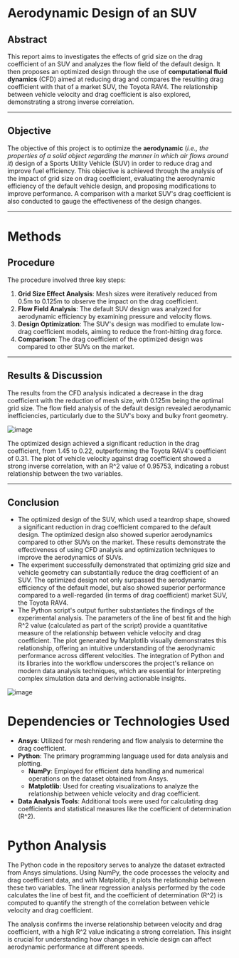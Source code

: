 # Aerodynamic Design of an SUV

## Abstract
This report aims to investigates the effects of grid size on the drag coefficient of an SUV and analyzes the flow field of the default design. 
It then proposes an optimized design through the use of **computational fluid dynamics** (CFD) aimed at reducing drag and compares the resulting drag coefficient with that of a market SUV, the Toyota RAV4. 
The relationship between vehicle velocity and drag coefficient is also explored, demonstrating a strong inverse correlation.

---

## Objective
The objective of this project is to optimize the **aerodynamic** (*i.e., the properties of a solid object regarding the manner in which air flows around it*) design of a Sports Utility Vehicle (SUV) in order to reduce drag and improve fuel efficiency. 
This objective is achieved through the analysis of the impact of grid size on drag coefficient, evaluating the aerodynamic efficiency of the default vehicle design, and proposing modifications to improve performance. 
A comparison with a market SUV's drag coefficient is also conducted to gauge the effectiveness of the design changes.

---

# Methods
## Procedure
The procedure involved three key steps:
1. **Grid Size Effect Analysis**: Mesh sizes were iteratively reduced from 0.5m to 0.125m to observe the impact on the drag coefficient.
2. **Flow Field Analysis**: The default SUV design was analyzed for aerodynamic efficiency by examining pressure and velocity flows.
3. **Design Optimization**: The SUV's design was modified to emulate low-drag coefficient models, aiming to reduce the front-hitting drag force.
4. **Comparison**: The drag coefficient of the optimized design was compared to other SUVs on the market.

---

## Results & Discussion
The results from the CFD analysis indicated a decrease in the drag coefficient with the reduction of mesh size, with 0.125m being the optimal grid size. 
The flow field analysis of the default design revealed aerodynamic inefficiencies, particularly due to the SUV's boxy and bulky front geometry. 


![image](https://github.com/sergiicodes/dragcoeff-vs.-velocity/assets/79073281/85d61e32-561d-4acc-b79f-ee3075435b83)


The optimized design achieved a significant reduction in the drag coefficient, from 1.45 to 0.22, outperforming the Toyota RAV4's coefficient of 0.31. 
The plot of vehicle velocity against drag coefficient showed a strong inverse correlation, with an R^2 value of 0.95753, indicating a robust relationship between the two variables.

---

## Conclusion
- The optimized design of the SUV, which used a teardrop shape, showed a significant reduction in drag coefficient compared to the default design. The optimized design also showed superior aerodynamics compared to other SUVs on the market. These results demonstrate the effectiveness of using CFD analysis and optimization techniques to improve the aerodynamics of SUVs.
- The experiment successfully demonstrated that optimizing grid size and vehicle geometry can substantially reduce the drag coefficient of an SUV. The optimized design not only surpassed the aerodynamic efficiency of the default model, but also showed superior performance compared to a well-regarded (in terms of drag coefficient) market SUV, the Toyota RAV4.
- The Python script's output further substantiates the findings of the experimental analysis. The parameters of the line of best fit and the high R^2 value (calculated as part of the script) provide a quantitative measure of the relationship between vehicle velocity and drag coefficient. The plot generated by Matplotlib visually demonstrates this relationship, offering an intuitive understanding of the aerodynamic performance across different velocities. The integration of Python and its libraries into the workflow underscores the project's reliance on modern data analysis techniques, which are essential for interpreting complex simulation data and deriving actionable insights.

![image](https://github.com/sergiicodes/dragcoeff-vs.-velocity/assets/79073281/f18c9be2-252d-4288-8878-58bdb7d4905e)

# Dependencies or Technologies Used
- **Ansys**: Utilized for mesh rendering and flow analysis to determine the drag coefficient.
- **Python**: The primary programming language used for data analysis and plotting.
  - **NumPy**: Employed for efficient data handling and numerical operations on the dataset obtained from Ansys.
  - **Matplotlib**: Used for creating visualizations to analyze the relationship between vehicle velocity and drag coefficient.
- **Data Analysis Tools**: Additional tools were used for calculating drag coefficients and statistical measures like the coefficient of determination (R^2).

# Python Analysis
The Python code in the repository serves to analyze the dataset extracted from Ansys simulations. Using NumPy, the code processes the velocity and drag coefficient data, and with Matplotlib, it plots the relationship between these two variables. The linear regression analysis performed by the code calculates the line of best fit, and the coefficient of determination (R^2) is computed to quantify the strength of the correlation between vehicle velocity and drag coefficient.

The analysis confirms the inverse relationship between velocity and drag coefficient, with a high R^2 value indicating a strong correlation. This insight is crucial for understanding how changes in vehicle design can affect aerodynamic performance at different speeds.
